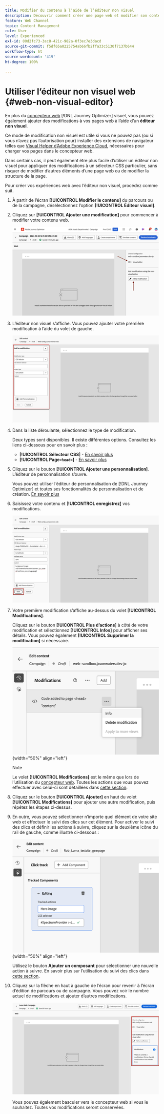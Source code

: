 ```yaml
---
title: Modifier du contenu à l’aide de l’éditeur non visuel
description: Découvrir comment créer une page web et modifier son contenu à l’aide de l’éditeur non visuel de Journey Optimizer
feature: Web Channel
topic: Content Management
role: User
level: Experienced
exl-id: 00d2fc73-3ac8-421c-982a-0f3ec7e3dacd
source-git-commit: f5df65a0225754ab66fb2ffa33c5130f7137b644
workflow-type: ht
source-wordcount: '419'
ht-degree: 100%

---
```


# Utiliser l’éditeur non visuel web {#web-non-visual-editor}

En plus du [concepteur web](web-visual-editor.md) [!DNL Journey Optimizer] visuel, vous pouvez également ajouter des modifications à vos pages web à l’aide d’un **éditeur non visuel**.

Ce mode de modification non visuel est utile si vous ne pouvez pas (ou si vous n’avez pas l’autorisation pour) installer des extensions de navigateur telles que [Visual Helper d’Adobe Experience Cloud](web-prerequisites.md#visual-authoring-prerequisites), nécessaires pour charger vos pages dans le concepteur web.

Dans certains cas, il peut également être plus facile d’utiliser un éditeur non visuel pour appliquer des modifications à un sélecteur CSS particulier, sans risquer de modifier d’autres éléments d’une page web ou de modifier la structure de la page.

Pour créer vos expériences web avec l’éditeur non visuel, procédez comme suit.

1. À partir de l’écran **[!UICONTROL Modifier le contenu]** du parcours ou de la campagne, désélectionnez l’option **[!UICONTROL Éditeur visuel]**.

1. Cliquez sur **[!UICONTROL Ajouter une modification]** pour commencer à modifier votre contenu web.

   ![](assets/web-campaign-add-modification-button.png)

1. L’éditeur non visuel s’affiche. Vous pouvez ajouter votre première modification à l’aide du volet de gauche.

   ![](assets/web-non-visual-editor.png)

1. Dans la liste déroulante, sélectionnez le type de modification.

   Deux types sont disponibles. Il existe différentes options. Consultez les liens ci-dessous pour en savoir plus :

   * **[!UICONTROL Sélecteur CSS]** - [En savoir plus](manage-web-modifications.md#css-selector)
   * **[!UICONTROL Page`<head>`]** - [En savoir plus](manage-web-modifications.md#page-head)

1. Cliquez sur le bouton **[!UICONTROL Ajouter une personnalisation]**. L’éditeur de personnalisation s’ouvre.

   Vous pouvez utiliser l’éditeur de personnalisation de [!DNL Journey Optimizer] et toutes ses fonctionnalités de personnalisation et de création. [En savoir plus](../personalization/personalization-build-expressions.md)

1. Saisissez votre contenu et **[!UICONTROL enregistrez]** vos modifications.

   ![](assets/web-non-visual-editor-ex-save.png)

1. Votre première modification s’affiche au-dessus du volet **[!UICONTROL Modifications]**.

   Cliquez sur le bouton **[!UICONTROL Plus d’actions]** à côté de votre modification et sélectionnez **[!UICONTROL Infos]** pour afficher ses détails. Vous pouvez également **[!UICONTROL Supprimer la modification]** si nécessaire.

   ![](assets/web-non-visual-editor-ex-more.png){width="50%" align="left"}

   >[!NOTE]
   >
   >Le volet **[!UICONTROL Modifications]** est le même que lors de l’utilisation du [concepteur web](web-visual-editor.md). Toutes les actions que vous pouvez effectuer avec celui-ci sont détaillées dans [cette section](manage-web-modifications.md#use-modifications-pane).

1. Cliquez sur le bouton **[!UICONTROL Ajouter]** en haut du volet **[!UICONTROL Modifications]** pour ajouter une autre modification, puis répétez les étapes ci-dessus.


1. En outre, vous pouvez sélectionner n’importe quel élément de votre site web et effectuer le suivi des clics sur cet élément. Pour activer le suivi des clics et définir les actions à suivre, cliquez sur la deuxième icône du rail de gauche, comme illustré ci-dessous :

   ![](assets/web-campaign-click.png){width="50%" align="left"}

   Utilisez le bouton **Ajouter un composant** pour sélectionner une nouvelle action à suivre. En savoir plus sur l’utilisation du suivi des clics dans [cette section](monitor-web-experiences.md#use-click-tracking).


1. Cliquez sur la flèche en haut à gauche de l’écran pour revenir à l’écran d’édition de parcours ou de campagne. Vous pouvez voir le nombre actuel de modifications et ajouter d’autres modifications.

   ![](assets/web-campaign-modifications.png)

   Vous pouvez également basculer vers le concepteur web si vous le souhaitez. Toutes vos modifications seront conservées.
